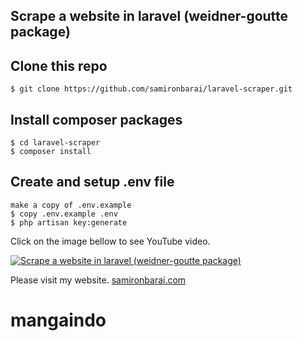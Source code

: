 ## Scrape a website in laravel (weidner-goutte package)

## Clone this repo
```
$ git clone https://github.com/samironbarai/laravel-scraper.git
```

## Install composer packages
```
$ cd laravel-scraper
$ composer install
```

## Create and setup .env file
```
make a copy of .env.example
$ copy .env.example .env
$ php artisan key:generate
```

Click on the image bellow to see YouTube video.

[![Scrape a website in laravel (weidner-goutte package)](https://img.youtube.com/vi/IVXG9gj6R6E/0.jpg)](https://www.youtube.com/watch?v=IVXG9gj6R6E) 

Please visit my website.
[samironbarai.com](https://samironbarai.com)
# mangaindo

